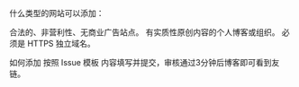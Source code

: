 什么类型的网站可以添加：

合法的、非营利性、无商业广告站点。
有实质性原创内容的个人博客或组织。
必须是 HTTPS 独立域名。

如何添加
按照 Issue 模板 内容填写并提交，审核通过3分钟后博客即可看到友链。
